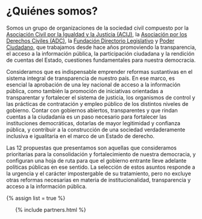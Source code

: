 
# ¿Quiénes somos?

Somos un grupo de organizaciones de la sociedad civil compuesto por la  [Asociación Civil por la Igualdad y la Justicia (ACIJ)](http://www.acij.org.ar), la [Asociación por los Derechos Civiles (ADC)](http://www.adc.org.ar), la [Fundación Directorio Legislativo](http://www.directoriolegislativo.org) y [Poder Ciudadano](http://www.poderciudadano.org), que trabajamos desde hace años promoviendo la transparencia, el acceso a la información pública, la participación ciudadana y la rendición de cuentas del Estado, cuestiones fundamentales para nuestra democracia.

Consideramos que es indispensable emprender reformas sustantivas en el sistema integral de transparencia de nuestro país. En ese marco, es esencial la aprobación de una ley nacional de acceso a la información pública, como también la promoción de iniciativas orientadas a transparentar y fortalecer el sistema de justicia, los organismos de control y las prácticas de contratación y empleo público de los distintos niveles de gobierno. Contar con gobiernos abiertos, transparentes y que rindan cuentas a la ciudadanía es un paso necesario para fortalecer las instituciones democráticas, dotarlas de mayor legitimidad y confianza pública, y contribuir a la construcción de una sociedad verdaderamente inclusiva e igualitaria en el marco de un Estado de derecho.

Las 12 propuestas que presentamos son aquellas que consideramos prioritarias para la consolidación y fortalecimiento de nuestra democracia, y configuran una hoja de ruta para que el gobierno entrante lleve adelante políticas públicas en ese sentido. La selección de estos asuntos responde a la urgencia y el carácter impostergable de su tratamiento, pero no excluye otras reformas necesarias en materia de institucionalidad, transparencia y acceso a la información pública.




{% assign list = true %}
<ul class="list-inline">
{% include partners.html %}
</ul>